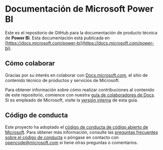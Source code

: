 # <a name="microsoft-power-bi-documentation"></a>Documentación de Microsoft Power BI

Este es el repositorio de GitHub para la documentación de producto técnica de **Power BI**. Esta documentación está publicada en [https://docs.microsoft.com/power-bi](https://docs.microsoft.com/power-bi).

## <a name="how-to-contribute"></a>Cómo colaborar

Gracias por su interés en colaborar con [Docs.microsoft.com](https://docs.microsoft.com/), el sitio de contenido técnico de productos y servicios de Microsoft.

Para obtener información sobre cómo realizar contribuciones al contenido de este repositorio, comience con nuestra [guía de colaboradores de Docs](https://docs.microsoft.com/contribute). Si es empleado de Microsoft, visite la [versión interna](https://aka.ms/docsguidescontribute) de esta guía.

## <a name="code-of-conduct"></a>Código de conducta

Este proyecto ha adoptado el [código de conducta de código abierto de Microsoft](https://opensource.microsoft.com/codeofconduct/). Para obtener más información, consulte las [preguntas frecuentes sobre el código de conducta](https://opensource.microsoft.com/codeofconduct/faq/) o póngase en contacto con [opencode@microsoft.com](mailto:opencode@microsoft.com) si tiene otras preguntas o comentarios.